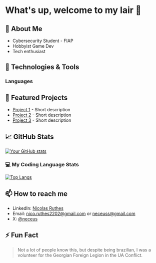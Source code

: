 # What's up, welcome to my lair 👋

## 🌟 About Me
- Cybersecurity Student - FIAP
- Hobbyist Game Dev
- Tech enthusiast

## 🔧 Technologies & Tools
### Languages



## 🚀 Featured Projects
- [Project 1](https://github.com/yourusername/project1) - Short description
- [Project 2](https://github.com/yourusername/project2) - Short description
- [Project 3](https://github.com/yourusername/project3) - Short description

## 📈 GitHub Stats
[![Your GitHub stats](https://github-readme-stats.vercel.app/api?username=Neceus&show_icons=true&theme=radical)](https://github.com/Neceus)

### 💻 My Coding Language Stats

[![Top Langs](https://github-readme-stats.vercel.app/api/top-langs/?username=Neceus&langs_count=6&layout=donut&theme=merko&hide_border=true)](https://github.com/Neceus)

## 📫 How to reach me
- LinkedIn: [Nicolas Ruthes](https://linkedin.com/in/nicolasruthes)
- Email: nico.ruthes2202@gmail.com or neceuss@gmail.com
- X: [@neceus](https://twitter.com/neceus)

## ⚡ Fun Fact
> Not a lot of people know this, but despite being brazilian, I was a volunteer for the Georgian Foreign Legion in the UA Conflict.



<!--
**nNicotine/nNicotine** is a ✨ _special_ ✨ repository because its `README.md` (this file) appears on your GitHub profile.

Here are some ideas to get you started:

- 🔭 I’m currently working on ...
- 🌱 I’m currently learning ...
- 👯 I’m looking to collaborate on ...
- 🤔 I’m looking for help with ...
- 💬 Ask me about ...
- 📫 How to reach me: ...
- 😄 Pronouns: ...
- ⚡ Fun fact: ...
-->
